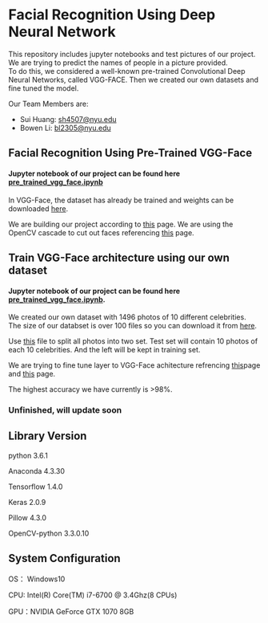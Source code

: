# Facial Recognition Using Deep Neural Network

This repository includes jupyter notebooks and test pictures of our project.
We are trying to predict the names of people in a picture provided.  
To do this, we considered a well-known pre-trained Convolutional Deep Neural Networks, called VGG-FACE.
Then we created our own datasets and fine tuned the model.

Our Team Members are:
* Sui Huang: sh4507@nyu.edu
* Bowen Li: bl2305@nyu.edu

## Facial Recognition Using Pre-Trained VGG-Face
#### Jupyter notebook of our project can be found here [pre_trained_vgg_face.ipynb](https://github.com/skylarhuang/ML_project/blob/master/pre_trained_vgg_face.ipynb)

In VGG-Face, the dataset has already be trained and weights can be downloaded [here](http:http://www.robots.ox.ac.uk/~vgg/software/vgg_face/src/vgg_face_matconvnet.tar.gz).

We are building our project according to [this](https://aboveintelligent.com/face-recognition-with-keras-and-opencv-2baf2a83b799) page.
We are using the OpenCV cascade to cut out faces referencing [this](https://realpython.com/blog/python/face-recognition-with-python/)  page.

## Train VGG-Face architecture using our own dataset
#### Jupyter notebook of our project can be found here [pre_trained_vgg_face.ipynb](https://github.com/skylarhuang/ML_project/blob/master/Fine_Tuning_Vgg_Face.ipynb).

We created our own dataset with 1496 photos of 10 different celebrities. 
The size of our databset is over 100 files so you can download it from [here](https://drive.google.com/a/nyu.edu/file/d/1hgcajyL_qAPl61nkU1NVft-JNaw6L9Lo/view?usp=sharing).

Use [this](https://github.com/skylarhuang/ML_project/blob/master/create_test.ipynb) file to split all photos into two set. Test set will contain 10 photos of each 10 celebrities. And the left will be kept in training set.

We are trying to fine tune layer to VGG-Face achitecture refrencing [this](https://blog.keras.io/building-powerful-image-classification-models-using-very-little-data.html)page and [this](https://github.com/rcmalli/keras-vggface) page.

The highest accuracy we have currently is >98%.

### Unfinished, will update soon

## Library Version
python 3.6.1

Anaconda 4.3.30

Tensorflow 1.4.0

Keras 2.0.9

Pillow 4.3.0

OpenCV-python 3.3.0.10

## System Configuration
OS： Windows10

CPU: Intel(R) Core(TM) i7-6700 @ 3.4Ghz(8 CPUs)

GPU：NVIDIA GeForce GTX 1070 8GB
